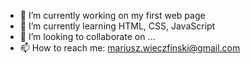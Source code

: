 - 🔭 I’m currently working on my first web page
- 🌱 I’m currently learning HTML, CSS, JavaScript
- 👯 I’m looking to collaborate on ...
- 📫 How to reach me: mariusz.wieczfinski@gmail.com
